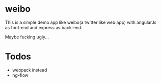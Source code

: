 # weibo

This is a simple demo app like weibo(a twitter like web app) with angularJs as font-end and express as back-end.

Maybe fucking ugly...

# Todos
* webpack instead
* ng-flow
